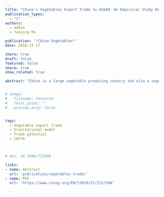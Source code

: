 ```yaml
---
title: "China’s Vegetables Export Trade to ASEAN：An Empirical Study Based on Gravity Model"
publication_types:
  - "2"
authors:
  - admin
  - Yueying Mu

publication: '*China Vegetables*'
date: 2018-12-17

share: true
draft: false
featured: false
share: true
show_related: true

abstract: "China is a large vegetable producing country and also a vegetable export super power in the world. In 2002, China and ASEAN countries signed an agreement to jointly establish the largest free trade area in developing countries, which will serve the largest population in the world. On the basis of analyzing the status quo of China’s ASEAN vegetable export trade, this paper empirically analyzed the influencing factors of China’s ASEAN vegetable export trade by constructing an extended gravity model. The main conclusion of this study is that total GDP of both trading countries, geographical distance, CAFTA trade environment, and each country’s vegetable per unit yield (production technology), etc., had significant impact on vegetable export trade between China and ASEAN countries. The paper also analyzed the trade prospects of China’s vegetable export to ASEAN countries in the future by trade potential measurement, and provided relevant countermeasures and suggestions."


# image:
#   filename: featured
#   focal_point: ""
#   preview_only: false


tags:
  - Vegetable export trade 
  - Gravitational model
  - Trade potential 
  - CAFTA



# doi: 10.1086/715509

links:
- name: Abstract
  url: 'publication/vegetables-trade/'
- name: PDF
  url: 'https://www.cnveg.org/EN/Y2018/V1/I12/54#'

---
```


